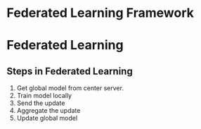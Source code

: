 # Federated Learning Framework

# Federated Learning

## Steps in Federated Learning

1. Get global model from center server.
2. Train model locally
3. Send the update
4. Aggregate the update
5. Update global model